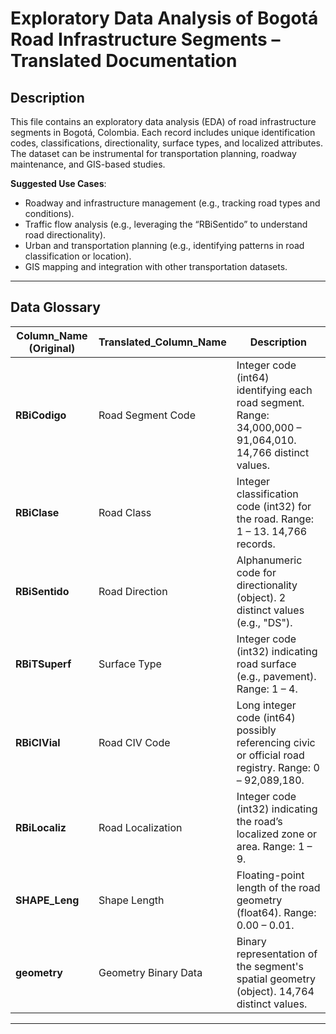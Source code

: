 # Exploratory Data Analysis of Bogotá Road Infrastructure Segments – Translated Documentation

## Description
This file contains an exploratory data analysis (EDA) of road infrastructure segments in Bogotá, Colombia. Each record includes unique identification codes, classifications, directionality, surface types, and localized attributes. The dataset can be instrumental for transportation planning, roadway maintenance, and GIS-based studies.

**Suggested Use Cases**:
- Roadway and infrastructure management (e.g., tracking road types and conditions).
- Traffic flow analysis (e.g., leveraging the “RBiSentido” to understand road directionality).
- Urban and transportation planning (e.g., identifying patterns in road classification or location).
- GIS mapping and integration with other transportation datasets.

---

## Data Glossary

| Column_Name (Original) | Translated_Column_Name   | Description                                                                                                                     |
|------------------------|--------------------------|---------------------------------------------------------------------------------------------------------------------------------|
| **RBiCodigo**          | Road Segment Code        | Integer code (int64) identifying each road segment. Range: 34,000,000 – 91,064,010. 14,766 distinct values.                      |
| **RBiClase**           | Road Class               | Integer classification code (int32) for the road. Range: 1 – 13. 14,766 records.                                                |
| **RBiSentido**         | Road Direction           | Alphanumeric code for directionality (object). 2 distinct values (e.g., "DS").                                                  |
| **RBiTSuperf**         | Surface Type             | Integer code (int32) indicating road surface (e.g., pavement). Range: 1 – 4.                                                    |
| **RBiCIVial**          | Road CIV Code            | Long integer code (int64) possibly referencing civic or official road registry. Range: 0 – 92,089,180.                          |
| **RBiLocaliz**         | Road Localization        | Integer code (int32) indicating the road’s localized zone or area. Range: 1 – 9.                                                |
| **SHAPE_Leng**         | Shape Length             | Floating-point length of the road geometry (float64). Range: 0.00 – 0.01.                                                       |
| **geometry**           | Geometry Binary Data     | Binary representation of the segment's spatial geometry (object). 14,764 distinct values.                                       |

---
